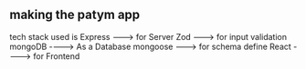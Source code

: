 ## making the patym app 
tech stack used is 
Express ---> for Server
Zod ---> for input validation 
mongoDB ----> As a Database
mongoose ---> for schema define
React ----> for Frontend